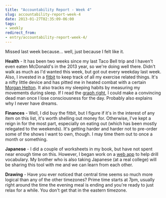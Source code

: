 ```yaml
---
title: "Accountability Report - Week 4"
slug: accountability-report-week-4
date: 2013-01-27T02:35:09-06:00
tags:
- weekly
redirect_from:
- entry/accountability-report-week-4/
---
```

Missed last week because... well, just because I felt like it.

**Health** - It has been two weeks since my last Taco Bell trip and I haven't even eaten McDonald's in the 2013 year, so we're doing well there. Didn't walk as much as I'd wanted this week, but got out every weekday last week. Also, I invested in a [fitbit](http://www.fitbit.com/one) to keep track of all my exercise related things. It's a nifty little device and has pitted me in heated combat with a certain [Morgan Helton](http://dxprog.com/comic/dark-over-light/). It also tracks my sleeping habits by measuring my movements during sleep. If I read the [graph right](http://www.fitbit.com/user/24DRCF/sleep), I could make a convincing dead man once I lose consciousness for the day. Probably also explains why I never have dreams.

**Finances** - Well, I did buy the fitbit, but I figure if it's in the interest of any item on this list, it's worth shelling out money for. Otherwise, I've kept a reign in for the most part, especially on eating out (which has been mostly relegated to the weekends). It's getting harder and harder not to pre-order some of the shows I want to own, though. I may time them out to once a month or something.

**Japanese** - I did a couple of worksheets in my book, but have not spent near enough time on this. However, I began work on a [web app](https://github.com/dxprog/kanacards) to help drill vocabulary. My brother who is also taking Japanese (at a real college) will be sharing this tool with me and we can learn from each other.

**Drawing** - Have you ever noticed that central time seems so much more logical than any of the other timezones? Prime time starts at 7pm, usually right around the time the evening meal is ending and you're ready to just relax for a while. You don't get that in the eastern timezone.
